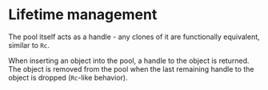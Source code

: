 # Lifetime management

The pool itself acts as a handle - any clones of it are functionally equivalent,
similar to `Rc`.

When inserting an object into the pool, a handle to the object is returned.
The object is removed from the pool when the last remaining handle to the object
is dropped (`Rc`-like behavior).